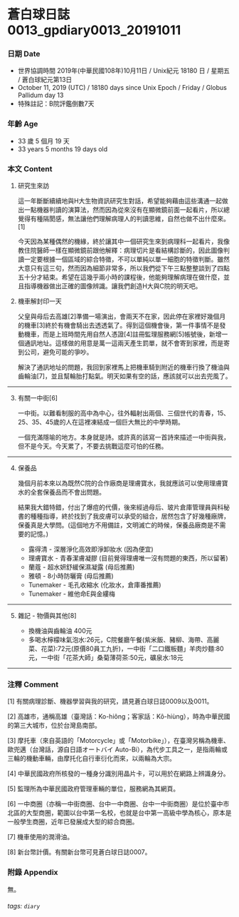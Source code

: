 [_metadata_:encoding]: - "utf-8"
[_metadata_:fileformat]: - "markdown"
[_metadata_:MIME_type]: - "text/plain"
[_metadata_:markdown_version]: - "commonmark version 0.29"
[_metadata_:markdown_spec]: - "https://spec.commonmark.org/0.29/"

蒼白球日誌0013_gpdiary0013_20191011
===

### 日期 Date 
* 世界協調時間 2019年(中華民國108年)10月11日 / Unix紀元 18180 日 / 星期五 / 蒼白球紀元第13日
* October 11, 2019 (UTC) / 18180 days since Unix Epoch / Friday / Globus Pallidum day 13
* 特殊註記：B院評鑑倒數7天

### 年齡 Age 
* 33 歲 5 個月 19 天
* 33 years 5 months 19 days old 

### 本文 Content 
1. 研究生來訪

    這一年斷斷續續地與H大生物資訊研究生對話，希望能夠藉由這些溝通一起做出一點機器判讀的演算法，然而因為從來沒有在顯微鏡前面一起看片，所以總覺得有種隔閡感，無法讓他們理解病理人的判讀思維，自然也做不出什麼來。[1]
    
    今天因為某種偶然的機緣，終於讓其中一個研究生來到病理科一起看片，我像教住院醫師一樣在顯微鏡前跟他解釋：病理切片是看結構診斷的，因此圖像判讀一定要根據一個區域的綜合特徵，不可以單純以單一細胞的特徵判斷。雖然大意只有這三句，然而因為細節非常多，所以我們從下午三點整整談到了四點五十分才結束。希望在這幾乎兩小時的課程後，他能夠理解病理在做什麼，並且指導機器做出正確的圖像辨識。讓我們創造H大與C院的明天吧。

2. 機車解封印一天

    父皇與母后去高雄[2]準備一場演出，會兩天不在家，因此停在家裡好幾個月的機車[3]終於有機會騎出去透透氣了。得到這個機會後，第一件事情不是發動機車，而是上班時間先用自然人憑證[4]註冊監理服務網[5]帳號後，新增一個通訊地址。這樣做的用意是萬一這兩天產生罰單，就不會寄到家裡，而是寄到公司，避免可能的爭吵。
    
    解決了通訊地址的問題，我回到家裡馬上把機車騎到附近的機車行換了機油與齒輪油[7]，並且幫輪胎打點氣。明天如果有空的話，應該就可以出去兜風了。

---

3. 有關一中街[6]
    
    一中街。以難看制服的高中為中心，往外輻射出兩個、三個世代的青春，15、25、35、45歲的人在這裡凍結成一個巨大無比的中學時期。
    
    一個充滿隱喻的地方。本身就是詩。或許真的該寫一首詩來描述一中街與我，但不是今天。今天累了，不要去挑戰這麼可怕的任務。

---

4. 保養品

    幾個月前本來以為既然C院的合作廠商是理膚寶水，我就應該可以使用理膚寶水的全套保養品而不會出問題。
    
    結果我大錯特錯，付出了爆痘的代價，後來經過母后、玻片倉庫管理員與科秘書的種種指導，終於找到了我皮膚可以承受的組合，居然包含了好幾種廠牌，保養真是大學問。(這個地方不用備註，文明滅亡的時候，保養品廠商是不需要的記憶。)
    
    * 露得清 - 深層淨化高效即淨卸妝水 (因為便宜)
    * 理膚寶水 - 青春潔膚凝膠 (目前覺得理膚唯一沒有問題的東西，所以留著)
    * 蘭蔻 - 超水妍舒緩保濕凝露 (母后推薦)
    * 雅頓 - 8小時防曬膏 (母后推薦)
    * Tunemaker - 毛孔收縮水 (化妝水，倉庫番推薦)
    * Tunemaker - 維他命E與金縷梅
   
---

5. 雜記 - 物價與其他[8]

    * 換機油與齒輪油 400元
    * 多喝水檸檬味氣泡水:26元，C院餐廳午餐(紫米飯、豬柳、海帶、高麗菜、花菜):72元(原價80員工九折)，一中街「二口鐵板麵」羊肉炒麵:80元，一中街「花茶大師」桑菊薄荷茶:50元，礦泉水:18元


---


### 注釋 Comment

[1] 有關病理診斷、機器學習與我的研究，請見蒼白球日誌0009以及0011。

[2] 高雄市，通稱高雄（臺灣話：Ko-hiông；客家話：Kô-hiùng），時為中華民國的第三大城市，位於台灣島南部。

[3] 摩托車（來自英語的「Motorcycle」或「Motorbike」），在臺灣另稱為機車、歐兜邁（台灣話，源自日語オートバイ Auto-Bi），為代步工具之一，是指兩輪或三輪的機動車輛，由摩托化自行車衍化而來，以兩輪為大宗。

[4] 中華民國政府所核發的一種身分識別用晶片卡，可以用於在網路上辨識身分。

[5] 監理所為中華民國政府管理車輛的單位，服務網為其網頁。

[6] 一中商圈（亦稱一中街商圈、台中一中商圈、台中一中街商圈）是位於臺中市北區的大型商圈，範圍以台中第一名校，也就是台中第一高級中學為核心，原本是一般學生商圈，近年已發展成大型的綜合商圈。

[7] 機車使用的潤滑油。

[8] 新台幣計價。有關新台幣可見蒼白球日誌0007。

### 附錄 Appendix
無。

###### tags: `diary`